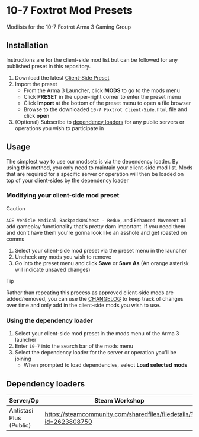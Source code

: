 # 10-7 Foxtrot Mod Presets
Modlists for the 10-7 Foxtrot Arma 3 Gaming Group

## Installation
Instructions are for the client-side mod list but can be followed for any published preset in this repository.

1. Download the latest [Client-Side Preset](https://github.com/10-7-Foxtrot/mod-presets/releases/download/latest/10-7.Foxtrot.Client-Side.html)
2. Import the preset
    * From the Arma 3 Launcher, click **MODS** to go to the mods menu
    * Click **PRESET** in the upper-right corner to enter the preset menu
    * Click **Import** at the bottom of the preset menu to open a file browser
    * Browse to the downloaded `10-7 Foxtrot Client-Side.html` file and click **open**
4. (Optional) Subscribe to [dependency loaders](#dependency-loaders) for any public servers or operations you wish to participate in


## Usage
The simplest way to use our modsets is via the dependency loader.  By using this method, you only need to maintain your client-side mod list.  Mods that are required for a specific server or operation will then be loaded on top of your client-sides by the dependency loader

### Modifying your client-side mod preset
> [!CAUTION]
> `ACE Vehicle Medical`, `BackpackOnChest - Redux`, and `Enhanced Movement` all add gameplay functionality that's pretty darn important.  If you need them and don't have them you're gonna look like an asshole and get roasted on comms

1. Select your client-side mod preset via the preset menu in the launcher
2. Uncheck any mods you wish to remove
3. Go into the preset menu and click **Save** or **Save As** (An orange asterisk will indicate unsaved changes)

> [!TIP]
> Rather than repeating this process as approved client-side mods are added/removed, you can use the [CHANGELOG](CHANGELOG) to keep track of changes over time and only add in the client-side mods you wish to use.
 
### Using the dependency loader
1. Select your client-side mod preset in the mods menu of the Arma 3 launcher
2. Enter `10-7` into the search bar of the mods menu
3. Select the dependency loader for the server or operation you'll be joining
    * When prompted to load dependencies, select **Load selected mods**

## Dependency loaders
| Server/Op | Steam Workshop |
| --- | --- |
| Antistasi Plus (Public) | https://steamcommunity.com/sharedfiles/filedetails/?id=2623808750